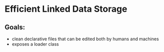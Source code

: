 # Efficient Linked Data Storage

## Goals:

- clean declarative files that can be edited both by humans and machines
- exposes a loader class